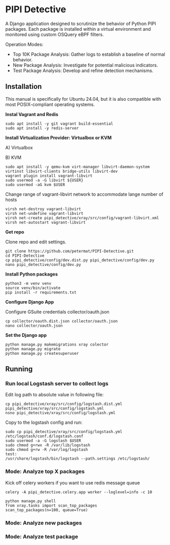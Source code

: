 # PIPI Detective #

A Django application designed to scrutinize the behavior of Python PIPI packages. 
Each package is installed within a virtual environment and monitored using custom OSQuery eBPF filters.

Operation Modes:
- Top 10K Package Analysis: Gather logs to establish a baseline of normal behavior.
- New Package Analysis: Investigate for potential malicious indicators.
- Test Package Analysis: Develop and refine detection mechanisms.



## Installation ##

This manual is specifically for Ubuntu 24.04, but it is also compatible with most POSIX-compliant operating systems.

**Instal Vagrant and Redis**
```shell
sudo apt install -y git vagrant build-essential
sudo apt install -y redis-server

```


**Install Virtualization Provider: Virtualbox or KVM**


A) Virtualbox 


B) KVM
```shell
sudo apt install -y qemu-kvm virt-manager libvirt-daemon-system virtinst libvirt-clients bridge-utils libvirt-dev
vagrant plugin install vagrant-libvirt
sudo usermod -a -G libvirt ${USER}
sudo usermod -aG kvm $USER 
```

Change range of vagrant-libvirt network to accommodate lange number of hosts
```shell
virsh net-destroy vagrant-libvirt
virsh net-undefine vagrant-libvirt
virsh net-create pipi_detective/xray/src/config/vagrant-libvirt.xml
virsh net-autostart vagrant-libvirt
```


**Get repo**

Clone repo and edit settings.
```shell
git clone https://github.com/petermat/PIPI-Detective.git
cd PIPI-Detective
cp pipi_detective/config/dev.dist.py pipi_detective/config/dev.py
nano pipi_detective/config/dev.py  
```

**Install Python packages**
```shell
python3 -m venv venv
source venv/bin/activate
pip install -r requirements.txt
```

**Configure Django App**

Configure GSuite credentials collector/oauth.json
```shell
cp collector/oauth.dist.json collector/oauth.json
nano collector/oauth.json
```

**Set the Django app**
```shell
python manage.py makemigrations xray colector
python manage.py migrate
python manage.py createsuperuser
```

## Running ##

### Run local Logstash server to collect logs

Edit log path to absolute value in following file:
```shell
cp pipi_detective/xray/src/config/logstash.dist.yml pipi_detective/xray/src/config/logstash.yml
nsno pipi_detective/xray/src/config/logstash.yml
```
Copy to the logstash config and run:
```shell
sudo cp pipi_detective/xray/src/config/logstash.yml /etc/logstash/conf.d/logstash.conf
sudo usermod -a -G logstash $USER
sudo chmod g+rwx -R /var/lib/logstash
sudo chmod g+rw -R /var/log/logstash
test:
/usr/share/logstash/bin/logstash --path.settings /etc/logstash/ 

```


### Mode: Analyze top X packages ###

Kick off celery workers if you want to use redis message queue
```shell
celery -A pipi_detective.celery.app worker --loglevel=info -c 10
```

```shell
python manage.py shell
from xray.tasks import scan_top_packages
scan_top_packages(n=100, queue=True)
```



### Mode: Analyze new packages ###

### Mode: Analyze test package ###



